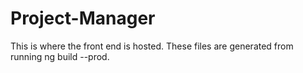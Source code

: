 # Project-Manager
This is where the front end is hosted. These files are generated from running ng build --prod.
